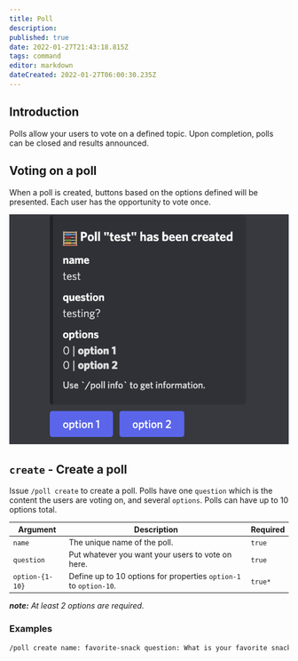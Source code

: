 ```yaml
---
title: Poll
description: 
published: true
date: 2022-01-27T21:43:18.815Z
tags: command
editor: markdown
dateCreated: 2022-01-27T06:00:30.235Z
---
```


## Introduction

Polls allow your users to vote on a defined topic. Upon completion, polls can be closed and results announced.

## Voting on a poll

When a poll is created, buttons based on the options defined will be presented. Each user has the opportunity to vote once. 

![screen_shot_2022-01-27_at_1.41.31_pm.png=50%x](/screen_shot_2022-01-27_at_1.41.31_pm.png)

## `create` - Create a poll

Issue `/poll create` to create a poll. Polls have one `question` which is the content the users are voting on, and several `options`. Polls can have up to 10 options total.


| Argument | Description | Required |
|----------|-------------|----------|
| `name` | The unique name of the poll. | `true` |
| `question` | Put whatever you want your users to vote on here. | `true` |
| `option-{1-10}` | Define up to 10 options for properties `option-1` to `option-10`. | `true*` |

***note:** At least 2 options are required.*

### Examples

``` bash
/poll create name: favorite-snack question: What is your favorite snack? option-1: chips option-2: ice cream
```

